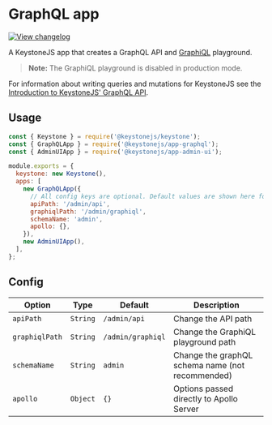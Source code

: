 <!--[meta]
section: api
subSection: apps
title: GraphQL app
[meta]-->

# GraphQL app

[![View changelog](https://img.shields.io/badge/changelogs.xyz-Explore%20Changelog-brightgreen)](https://changelogs.xyz/@keystonejs/app-graphql)

A KeystoneJS app that creates a GraphQL API and [GraphiQL](https://github.com/graphql/graphiql/blob/master/packages/graphiql/README.md) playground.

> **Note:** The GraphiQL playground is disabled in production mode.

For information about writing queries and mutations for KeystoneJS see the [Introduction to KeystoneJS' GraphQL API](https://keystonejs.com/guides/intro-to-graphql).

## Usage

```javascript
const { Keystone } = require('@keystonejs/keystone');
const { GraphQLApp } = require('@keystonejs/app-graphql');
const { AdminUIApp } = require('@keystonejs/app-admin-ui');

module.exports = {
  keystone: new Keystone(),
  apps: [
    new GraphQLApp({
      // All config keys are optional. Default values are shown here for completeness.
      apiPath: '/admin/api',
      graphiqlPath: '/admin/graphiql',
      schemaName: 'admin',
      apollo: {},
    }),
    new AdminUIApp(),
  ],
};
```

## Config

| Option         | Type     | Default           | Description                                      |
| -------------- | -------- | ----------------- | ------------------------------------------------ |
| `apiPath`      | `String` | `/admin/api`      | Change the API path                              |
| `graphiqlPath` | `String` | `/admin/graphiql` | Change the GraphiQL playground path              |
| `schemaName`   | `String` | `admin`           | Change the graphQL schema name (not recommended) |
| `apollo`       | `Object` | `{}`              | Options passed directly to Apollo Server         |
